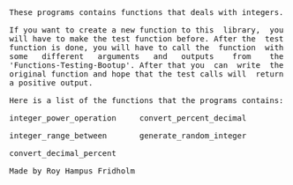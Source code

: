 
<pre>
These programs contains functions that deals with integers.

If you want to create a new function to this  library,  you
will have to make the test function before. After the  test
function is done, you will have to call the  function  with
some   different   arguments   and   outputs    from    the
'Functions-Testing-Bootup'. After that you  can  write  the
original function and hope that the test calls will  return
a positive output.

Here is a list of the functions that the programs contains:

integer_power_operation     convert_percent_decimal

integer_range_between       generate_random_integer

convert_decimal_percent

Made by Roy Hampus Fridholm
</pre>
